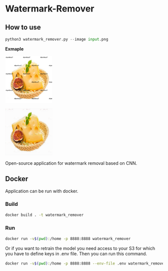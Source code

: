 # Watermark-Remover
## How to use

```python
python3 watermark_remover.py --image input.png
```

**Exmaple**
<p float="left">
  <img
    src="test_images/input.png"
    alt="Befor"
    title="Before"
    width="150">

  <img
    src="test_images/output.png"
    alt="Befor"
    title="Before"
    width="150">
</p>

Open-source application for watermark removal based on CNN. 

## Docker
Application can be run with docker. 

### Build

```bash
docker build . -t watermark_remover
```

### Run
```bash
docker run -v$(pwd):/home -p 8888:8888 watermark_remover
```

Or if you want to retrain the model you need access to your S3 for which you have to define keys in .env file. Then you can run this command. 

```bash
docker run -v$(pwd):/home -p 8888:8888 --env-file .env watermark_remover .env
```

